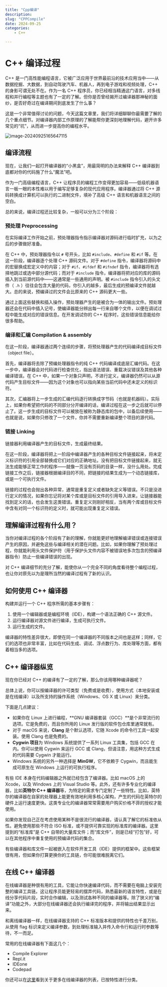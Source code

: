 ```yaml
---
title: "Cpp编译"
description: 
slug: "CPPCompile"
date: 2024-09-25
categories:
    - C++

---
```


#  C++ 编译过程

C++ 是一门高性能编程语言，它被广泛应用于世界最前沿的技术应用当中——从数据挖掘、大数据，到自动驾驶汽车、机器人，再到电子游戏和视频处理，C++ 的身影可谓无处不在。作为一名 C++ 程序员，你已经相当精通这门语言，对多线程和并行编程等主题也有了一定的了解。但你是否曾经揭开过编译器那神秘的面纱，是否好奇过在编译期间到底发生了什么事？

这是一个非常值得讨论的问题，今天这篇文章里，我们将详细聊聊你最需要了解的几个重点细节。对编译器内部工作原理的了解能帮你更深刻地理解代码，避开许多常见的“坑”，从而进一步提高你的编程水平。

![image-20240925165647115](https://s2.loli.net/2024/09/25/EtSaqIcr87PgT5V.png)

## 编译流程

现在，让我们一起打开编译器的“小黑盒”，用最简明的办法来解释 C++ 编译器到底都对你的代码施了什么“魔法”吧。

作为一门高级编程语言，C++ 让程序员的编程工作变得更加容易——低级机器语言一板一眼的本性难以用于编写足够复杂的现代应用程序。编译器通过将 C++ 源码转换成计算机可以执行的二进制文件，填补了高级 C++ 语言和机器语言之间的空白。

总的来说，编译过程还比较复杂，一般可以分为三个阶段：

### 预处理 Preprocessing

在实际编译工作开始之前，预处理器指令指示编译器对源码进行临时扩充，以为之后的步骤做好准备。

在 C++ 中，预处理器指令以 `#` 号开头，比如 `#include`、`#define` 和 `#if` 等。在这一阶段，编译器逐个处理 C++ 源码文件。对于 `#define` 指令，编译器将源码中的宏替换成宏定义中的内容；对于 `#if`、`#ifdef` 和 `#ifndef` 指令，编译器将有选择地跳过或选中部分源代码；而对于 `#include` 指令，编译器将把对应的库的源码插入到当前源代码中——这通常是一些通用的声明。被 `#include` 指令引入的头文件（ `.h` ）往往会包含大量的代码，你引入的越多，最后生成的预编译文件就越大。总的来说，预编译过的文件会比原来的 C++ 源码更大一些。

通过上面这些替换和插入操作，预处理器产生的是被合为一体的输出文件。预处理器还会在代码中插入记号，使编译器能分辨出每一行来自哪个文件，以便在调试过程中能生成对应的错误信息。在开发调试你的 C++ 程序时，这些错误信息能给你很多帮助。

### 编译和汇编 Compilation & assembly

在这一阶段，编译器通过两个连续的步骤，将预处理器产生的代码编译成目标文件（object file）。

首先，编译器将去除了预编处理器指令的纯 C++ 代码编译成底层汇编代码。在这一步中，编译器会对代码进行检查优化，指出语法错误、重载决议错误及其他各种编译错误。在 C++ 中，如果一个对象只声明，不进行定义，编译器仍然可以从源代码产生目标文件——因为这个对象也可以指向某些当前代码中还未定义的标识符。

其次，汇编器将上一步生成的汇编代码逐行转换成字节码（也就是机器码）。实际上，如果你希望把代码的不同部分分开编译的话，编译过程在这一步之后就可以停止了。这一步生成的目标文件可以被放在被称为静态库的包中，以备后续使用——也就是说，如果你只修改了一个文件，你并不需要重新编译整个项目的源代码。

### 链接 Linking

链接器利用编译器产生的目标文件，生成最终结果。

在这一阶段，编译器将把上一阶段中编译器产生的各种目标文件链接起来，将未定义标识符的引用全部替换成它们对应的正确地址。没有把目标文件链接起来，就无法生成能够正常工作的程序——就像一页没有页码的目录一样，没什么用处。完成链接工作之后，链接器根据编译目的不同，把链接的结果生成为一个动态链接库，或是一个可执行文件。

链接的过程也会抛出各种异常，通常是重复定义或者缺失定义等错误。不只是没进行定义的情况，如果你忘记将对某个库或是目标文件的引用导入进来，让链接器能找到定义的话，也会发生这类错误。重复定义则刚好相反，当有两个库或目标文件中含有对同一个标识符的定义时，就可能出现重复定义错误。

## 理解编译过程有什么用？

当你对编译过程的各个阶段有了新的理解，你就能更好地理解编译错误或连接错误产生的原因，并避免这些与编译相关的潜在问题。比如，如果你理解了预处理过程，你就能利用头文件保护符（用于保护头文件内容不被错误地多次包含的预编译器指令）防止一些编译错误的出现。

对 C++ 编译细节的充分了解，能使你从一个完全不同的角度看待整个编程过程，也让你对原先以为是理所当然的编译过程有了新的认识。

## 如何使用 C++ 编译器

构建并运行一个 C++ 程序所需的基本步骤有：

1.  使用一个编辑器或是编程环境（IDE），构建一个语法正确的 C++ 源文件。
2.  运行编译器对源文件进行编译，生成可执行文件。
3.  运行生成的文件。

编译器的特性差异很大，即使在同一个编译器的不同版本之间也是这样；同样，它们的选项也非常丰富，比如在代码生成、调试、浮点数行为、库处理等方面，都有着相当多的选项。

## C++ 编译器纵览

现在你已经对 C++ 的编译有了一定的了解，那么你该用哪种编译器呢？

总体上说，你可以按编译器的许可类型（免费或是收费），使用方式（本地安装或是在线编译）以及所支持的操作系统（Windows、OS X 或 Linux）来分类。

下面是几点建议：

- 如果你在 Linux 上进行编程，**GNU 编译器套装（GCC）**是个非常流行的选项。它是免费的，而且你所用的 Linux 发行版的软件包仓库里通常就有。
- 对于 macOS 来说，**Clang** 是个默认选项，它随 Xcode 的命令行工具一起安装。使用 Clang 也是免费的。
- **Cygwin 项目**为 Windows 系统提供了一系列 Linux 工具集，包括 GCC 在内。你可以使用 Cygwin 来运行 GCC 或 Clang，但请注意，用这种方式生成的代码需要 Cygwin 才能运行。
- Windows 系统的另外一种选择是 **MinGW**，它不依赖于 Cygwin，而且能生成可原生在 Windows 上运行的可执行程序。

有些 IDE 本身在代码编辑器之外就已经包含了编译器。比如 macOS 上的 Xcode，以及 Windows 上的 Visual Studio 等。此外，还有许多专业化的编译器，比如**英特尔 C++ 编译器**等，为特定的需求专门定制了一些特性。比如，英特尔的编译器在自家的处理器上能更有效地利用多核心架构，产生的代码在英特尔的硬件上运行速度更快。这类专业化的编译器常常需要用户购买价格不菲的授权才能使用。

如果你发现自己正在考虑使用某种不是很流行的编译器，请认真了解它的标准依从性。避免使用那些不符合 ISO 标准，或不提供可靠实现的标准库的编译器。这里提到的“标准库”是 C++ 自带的大量库文件；而“库文件”，则是已经“打包”好，可以在其他程序中重复使用的预编译代码的集合。

有些编译器和库文件一起被嵌入在软件开发工具（IDE）提供的框架中。这些框架很有用，但如果你打算更换你的工具链，你可能很难脱离它们。

## 在线 C++ 编译器

在线编译器是种很有用的工具，它能让你快速编译代码，而不需要在电脑上安装完整的编译工具链。这让程序员能更轻易的摆弄代码，熟悉最新的语言特性，或是在线分享代码片段，实时合作编辑，以及测试各种不同的编译器等。除了狭义的“编译”功能之外，大部分在线编译器还会执行编译完的程序，并将输出结果显示出来。

和离线编译器一样，在线编译器支持的 C++ 标准版本和提供的特性也千差万别，从使用 flag 标识来定义编译参数，到处理标准输入并传入命令行和运行时参数等待，不一而足。

常用的在线编译器有下面这几个：

- Compile Explorer
- Repl.it
- IDEone
- Codepad

你还可以在[这里](https://arnemertz.github.io/online-compilers)看到关于更多在线编译器的列表，已按特性进行分类。
